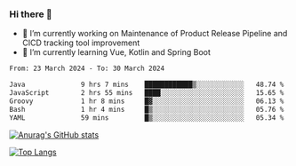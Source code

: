 ### Hi there 👋

- 🔭 I’m currently working on Maintenance of Product Release Pipeline and CICD tracking tool improvement
- 🌱 I’m currently learning Vue, Kotlin and Spring Boot

<!--START_SECTION:waka-->

```txt
From: 23 March 2024 - To: 30 March 2024

Java              9 hrs 7 mins    ████████████▒░░░░░░░░░░░░   48.74 %
JavaScript        2 hrs 55 mins   ████░░░░░░░░░░░░░░░░░░░░░   15.65 %
Groovy            1 hr 8 mins     █▓░░░░░░░░░░░░░░░░░░░░░░░   06.13 %
Bash              1 hr 4 mins     █▒░░░░░░░░░░░░░░░░░░░░░░░   05.76 %
YAML              59 mins         █▒░░░░░░░░░░░░░░░░░░░░░░░   05.34 %
```

<!--END_SECTION:waka-->

[![Anurag's GitHub stats](https://github-readme-stats.vercel.app/api?username=yunhao981&show_icons=true&theme=solarized-dark)](https://github.com/anuraghazra/github-readme-stats)

[![Top Langs](https://github-readme-stats.vercel.app/api/top-langs/?username=yunhao981&theme=solarized-dark&layout=compact)](https://github.com/anuraghazra/github-readme-stats)

<!--
**yunhao981/yunhao981** is a ✨ _special_ ✨ repository because its `README.md` (this file) appears on your GitHub profile.

Here are some ideas to get you started:

- 🔭 I’m currently working on Maintenance of Release Pipeline and CICD tracking tool improvement
- 🌱 I’m currently learning Vue, Kotlin and Spring Boot
- 👯 I’m looking to collaborate on ...
- 🤔 I’m looking for help with ...
- 💬 Ask me about ...
- 📫 How to reach me: ...
- 😄 Pronouns: ...
- ⚡ Fun fact: ...
-->



